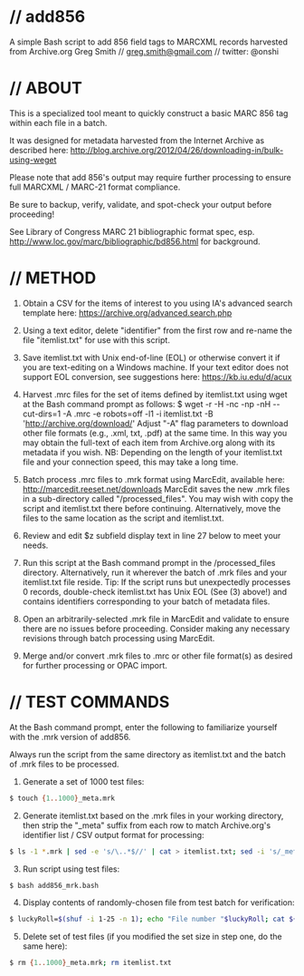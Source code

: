 # // add856

A simple Bash script to add 856 field tags to MARCXML records harvested from Archive.org
Greg Smith // greg.smith@gmail.com // twitter: @onshi

# // ABOUT

This is a specialized tool meant to quickly construct a basic MARC 856 tag within each file in a batch.

It was designed for metadata harvested from the Internet Archive as described here:
    http://blog.archive.org/2012/04/26/downloading-in/bulk-using-weget 

Please note that add 856's output may require further processing to ensure full MARCXML / MARC-21 format compliance.

Be sure to backup, verify, validate, and spot-check your output before proceeding!

See Library of Congress MARC 21 bibliographic format spec, esp. http://www.loc.gov/marc/bibliographic/bd856.html for background.

# // METHOD

1)	Obtain a CSV for the items of interest to you using IA's advanced search template here:
        https://archive.org/advanced.search.php

2)	Using a text editor, delete "identifier" from the first row and re-name the file "itemlist.txt" for use with this script.

3)	Save itemlist.txt with Unix end-of-line (EOL) or otherwise convert it if you are text-editing on a Windows machine.
    If your text editor does not support EOL conversion, see suggestions here:
         https://kb.iu.edu/d/acux

4)	Harvest .mrc files for the set of items defined by itemlist.txt using wget at the Bash command prompt as follows: 
    $ wget -r -H -nc -np -nH --cut-dirs=1 -A .mrc -e robots=off -l1 -i itemlist.txt -B 'http://archive.org/download/'
    Adjust "-A" flag parameters to download other file formats (e.g., .xml, txt, .pdf) at the same time. 
    In this way you may obtain the full-text of each item from Archive.org along with its metadata if you wish.
    NB: Depending on the length of your itemlist.txt file and your connection speed, this may take a long time.

5)  Batch process .mrc files to .mrk format using MarcEdit, available here: 
        http://marcedit.reeset.net/downloads
    MarcEdit saves the new .mrk files in a sub-directory called "/processed_files".
    You may wish with copy the script and itemlist.txt there before continuing.
    Alternatively, move the files to the same location as the script and itemlist.txt.

6)  Review and edit $z subfield display text in line 27 below to meet your needs.

7)  Run this script at the Bash command prompt in the /processed_files directory.
    Alternatively, run it wherever the batch of .mrk files and your itemlist.txt file reside.
    Tip: If the script runs but unexpectedly processes 0 records, double-check itemlist.txt has Unix EOL
    (See (3) above!) and contains identifiers corresponding to your batch of metadata files.

8) Open an arbitrarily-selected .mrk file in MarcEdit and validate to ensure there are no issues before proceeding.
   Consider making any necessary revisions through batch processing using MarcEdit.

9) Merge and/or convert .mrk files to .mrc or other file format(s) as desired for further processing or OPAC import. 

# // TEST COMMANDS

At the Bash command prompt, enter the following to familiarize yourself with the .mrk version of add856. 

Always run the script from the same directory as itemlist.txt and the batch of .mrk files to be processed.

1) Generate a set of 1000 test files:

```Bash
$ touch {1..1000}_meta.mrk
```


2) Generate itemlist.txt based on the .mrk files in your working directory, then strip the "_meta" suffix from each row to match Archive.org's identifier list / CSV output format for processing:

```Bash
$ ls -1 *.mrk | sed -e 's/\..*$//' | cat > itemlist.txt; sed -i 's/_meta//g' itemlist.txt
```


3) Run script using test files:

```Bash
$ bash add856_mrk.bash
```


4) Display contents of randomly-chosen file from test batch for verification:

```Bash
$ luckyRoll=$(shuf -i 1-25 -n 1); echo "File number "$luckyRoll; cat ${luckyRoll}_meta.mrk
```


5) Delete set of test files (if you modified the set size in step one, do the same here):

```Bash
$ rm {1..1000}_meta.mrk; rm itemlist.txt
```



